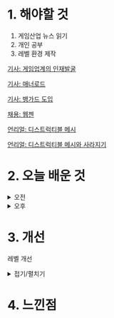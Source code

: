 
# 1. 해야할 것

1. 게임산업 뉴스 읽기 
2. 개인 공부  
3. 레벨 환경 제작

[기사: 게임업계의 인재발굴](https://news.bizwatch.co.kr/article/mobile/2024/04/22/0032)

[기사: 매너로드](https://www.gamemeca.com/view.php?gid=1748419)

[기사: 뱅가드 도입](https://www.gameinsight.co.kr/news/articleView.html?idxno=32261)

[채용: 웹젠](https://webzen.recruiter.co.kr/appsite/company/index)

[언리얼: 디스트럭티블 메시](https://www.youtube.com/watch?v=ThZPXbEtNsE)

[언리얼: 디스트럭티블 메시와 사라지기](https://www.youtube.com/watch?v=UgYDhy7_fj4)

# 2. 오늘 배운 것

<details>
<summary>오전</summary>

## 오늘의 뉴스

■ 젠지, 지지틱스 전략적 인수 발표…“이스포츠 교육 혁신에 박차” 
젠지 이스포츠(Gen.G Esports)가 데이터 분석 기반 전적 검색 서비스 기업인 지지틱스(GGtics)를 전략적 인수하기로 했다고 밝혔습니다. 박유찬 젠지글로벌아카데미 대표는 "지지틱스 인수는 이스포츠 산업 혁신에 앞장서고 있는 젠지 이스포츠의 여정에서 중요한 이정표가 될 것입니다.

■ 중세 시뮬레이션 '매너 로드' 이틀 만에 100만 장 판매 
지난 26일 스팀 앞서 해보기로 출시된 중세 전략 시뮬레이션 신작 '매너 로드(Manor Lords)'가 출시 이틀 만에 100만 장의 판매 기록을 달성했습니다. 매너 로드의 퍼블리셔인 후디드 홀스(Hooded Horse)는 28일, 공식 SNS를 통해 매너 로드가 출시 이후 곧바로 100만 장의 판매량을 달성했으며, 스팀 동시 접속자 수 통계에서는 17만 명이라는 놀라운 기록을 세우게 됐다고 소개했습니다.

■ 음울한 백년전쟁, 영토의 지배자가 되어 '크라운 더 블랙 프린스'
에이치투 인터렉티브는 아티팩트 스튜디오(Artefacts Studio)가 개발하고 네이콘(Nacon)이 퍼블리싱하는 전략 게임 ‘크라운 워: 더 블랙 프린스(Crown Wars: The Black Prince)’ PC, PS5 한국어판을 오는 5월 23일 다이렉트 게임즈 및 플레이스테이션 스토어를 통해 정식 출시할 예정이다. 아울러 오늘부터 예약 판매를 실시한다고 밝혔습니다.

■ [Tech] 닌텐도 스위치2, 삼성과 함께?
각종 루머가 무성한 닌텐도 스위치의 후속작, 닌텐도 스위치 2(가칭)에 삼성전자 기술이 들어간 부품이 대거 탑재될 것이라는 주장이 나와 눈길을 끌고 있습니다. 해외 게임 매체 유로게이머의 리차드 리드베터에 의하면 스위치2의 GPU는 삼성전자 7LPH 공정으로 제조한 엔비디아 테그라(Tegra) 시리즈의 T239 탑재가 유력하다고 합니다.

■ 전생했더니 슬라임이 게임으로 나오는 건에 대하여
웹소설 연재 사이트 소설가가 되자를 시작으로 현재는 다양한 미디어로 뻗어나간 '전생했더니 슬라임이었던 건에 대하여'가 8월 8일 게임으로 출시됩니다. 게임은 본 작품은 '전생슬'의 이야기를 간접 체험하면서, 동료들과 연계하여 템페스트를 발전시켜 나가는 액션 RPG입니다. 

■ 애플 비전 프로 생산 조기 중단, "수요 없다"
애플이 지난 2월에 야심차게 선보인 '최초의 공간 컴퓨터' 애플 비전 프로(Apple Vision Pro)의 생산량을 크게 줄였다는 소식이 외신을 통해 전해졌습니다. 현재는 애플이 비전 프로의 사례를 발판 삼아 고가형 하이엔드의 노선을 버리고, 다가오는 2025년에는 저가형 MR 헤드셋을 주요 타겟으로 삼게 될 것이라는 추측도 나오고 있습니다. 

■ '스타트업 일본 진출 돕는다', 오렌지플래닛 세미나
스마일게이트 오렌지플래닛 창업재단이 국내 스타트업의 성공적인 일본 시장 진출을 지원하기 위한 ‘오렌지플래닛 스타트업 일본 진출 세미나’를 2회에 걸쳐 진행한다고 26일 밝혔습니다. 세미나는 일본 시장에 관심이 있는 스타트업 이라면 누구나 4월 30일까지 온라인을 통해 신청할 수 있습니다.

■ '그라나도 에스파다', 해피툭과 대만-홍콩-마카오 서비스
그라나도 에스파다 한국 퍼블리셔인 한빛소프트는 해피툭과 대만, 홍콩, 마카오 서비스 계약을 체결했다고 2024년 4월 26일 밝혔습니다. 해피툭은 현지화 작업을 거쳐 연내 그라나도 에스파다를 새롭게 선보일 예정이며 현지 게임명은 '신왕자의검(新王者之劍)'입니다.

■ 조폐공사와 발행한 메이플 20주년 메달, 수익 1억원 기부
넥슨이 지난해 한국조폐공사와 함께 발행한 ‘메이플스토리’ 20주년 기념메달의 판매 수익금 중 1억 원을 ‘서울대학교병원 넥슨어린이통합케어센터(이하 넥슨어린이통합케어센터)’에 기부했다고 26일 밝혔습니다.

■ 브롤스타즈 '슈퍼셀'이 6년 만에 신작을 출시한다
핀란드의 모바일 게임 개발사 슈퍼셀(Supercell)은 오는 5월 29일 신작 모바일 게임 ‘스쿼드 버스터즈(Squad Busters)’를 글로벌 출시 예정이라고 밝혔습니다. 스쿼드 버스터즈는 캐주얼 플레이어부터 보다 격렬하고 경쟁적인 플레이를 원하는 유저까지, 모바일 기기 소유자라면 누구나 다 즐길 수 있도록 직관적이고 포괄적인 게임 경험 제공을 목표로 제작됐습니다. 
</details>


<details>
<summary>오후</summary>

## 디스트럭티블 메시
![image](https://github.com/JM94Ent/TIL-WIL/assets/143363550/887c8055-f013-4c9c-918e-ea37662e0b87)


1. 프랙처 모드로 선택
2. 파괴 형식(fracture) 선택
3. 신규로 메시 생성
4. 프랙처에서 얼마나 조각낼 것인가 선택

![image](https://github.com/JM94Ent/TIL-WIL/assets/143363550/f33b1d84-0073-48a3-94fb-2b104fc2178e)

![image](https://github.com/JM94Ent/TIL-WIL/assets/143363550/1d0e49bb-7b48-4f26-9991-86a6805c7667)


### 부서진 후 사라지기

![image](https://github.com/JM94Ent/TIL-WIL/assets/143363550/0f9ddff2-dc0a-437b-b93d-8d45baad20b8)

### 프랙처 개별 본 색깔 없애기(머티리얼 그대로 두기)

![image](https://github.com/JM94Ent/TIL-WIL/assets/143363550/8cabf28d-e34c-48e1-9a2f-fba5f5e90291)

</details>




# 3. 개선

레벨 개선
<details>
<summary>접기/펼치기</summary>

![image](https://github.com/JM94Ent/TIL-WIL/assets/143363550/d3b40403-352e-41bd-b3f2-7a98c6a48572)

![image](https://github.com/JM94Ent/TIL-WIL/assets/143363550/5f0fd7aa-5d73-45cb-9f3f-2a21d1c87011)

![image](https://github.com/JM94Ent/TIL-WIL/assets/143363550/617c26b5-b76b-4ae3-86e4-b8de2cc85b25)

</details>



# 4. 느낀점


